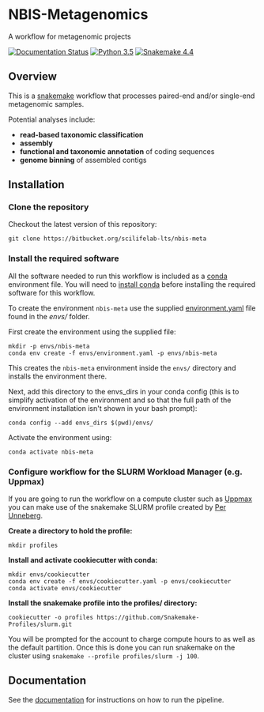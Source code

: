 # NBIS-Metagenomics
A workflow for metagenomic projects

[![Documentation Status](https://readthedocs.org/projects/nbis-metagenomic-workflow/badge/?version=latest)](http://nbis-metagenomic-workflow.readthedocs.io/en/latest/?badge=latest)
[![Python 3.5](https://img.shields.io/badge/python-3.5-blue.svg)](https://www.python.org/downloads/release/python-350/)
[![Snakemake 4.4](https://img.shields.io/badge/snakemake-%E2%89%A54.4.0-brightgreen.svg?style=flat-square)](https://img.shields.io/badge/snakemake-%E2%89%A54.4.0-brightgreen.svg?style=flat-square)

## Overview
This is a [snakemake](http://snakemake.readthedocs.io/en/stable/) workflow that processes paired-end and/or single-end metagenomic samples.

Potential analyses include:

- **read-based taxonomic classification**
- **assembly**
- **functional and taxonomic annotation** of coding sequences
- **genome binning** of assembled contigs

## Installation

### Clone the repository
Checkout the latest version of this repository:

```
git clone https://bitbucket.org/scilifelab-lts/nbis-meta
```

### Install the required software
All the software needed to run this workflow is included as a
[conda](http://anaconda.org) environment file. You will need to
[install conda](https://conda.io/docs/user-guide/install/index.html)
before installing the required software for this workflow.

To create the environment `nbis-meta` use the supplied
[environment.yaml](envs/environment.yaml) file found in the *envs/*
folder.

First create the environment using the supplied file:

```
mkdir -p envs/nbis-meta
conda env create -f envs/environment.yaml -p envs/nbis-meta
```

This creates the `nbis-meta` environment inside the `envs/` directory and
installs the environment there.

Next, add this directory to the envs_dirs in your conda config (this is to simplify
activation of the environment and so that the full path of the
environment installation isn't shown in your bash prompt):

```
conda config --add envs_dirs $(pwd)/envs/
```

Activate the environment using:

```
conda activate nbis-meta
```

### Configure workflow for the SLURM Workload Manager (e.g. Uppmax)
If you are going to run the workflow on a compute cluster such as
[Uppmax](https://uppmax.uu.se/) you can make use of the snakemake SLURM
profile created by [Per Unneberg](https://github.com/percyfal).

**Create a directory to hold the profile:**

```
mkdir profiles
```

**Install and activate cookiecutter with conda:**

```
mkdir envs/cookiecutter
conda env create -f envs/cookiecutter.yaml -p envs/cookiecutter
conda activate envs/cookiecutter
```

**Install the snakemake profile into the profiles/ directory:**

```
cookiecutter -o profiles https://github.com/Snakemake-Profiles/slurm.git
```

You will be prompted for the account to charge compute hours to as well
as the default partition. Once this is done you can run snakemake on
the cluster using `snakemake --profile profiles/slurm -j 100`.

## Documentation
See the [documentation](http://nbis-metagenomic-workflow.readthedocs.io/en/latest/index.html) for instructions on how to run the pipeline.
